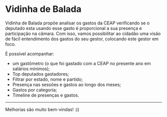 # Vidinha de Balada

Vidinha de Balada propõe analisar os gastos da CEAP verificando se o deputado esta usando esse gasto é proporcional a sua presença e participação na câmara. Com isso, vamos possibilitar ao cidadão uma visão de fácil entendimento dos gastos do seu gestor, colocando este gestor em foco.

É possível acompanhar:
- um gastômetro (o que foi gastado com a CEAP no presente ano em salários mínimos);
- Top deputados gastadores;
- Filtrar por estado, nome e partido;
- Presença nas sessões e gastos ao longo dos meses;
- Gastos por categoria;
- Timeline de presenças e gastos.

----

Melhorias são muito bem-vindas! :))
